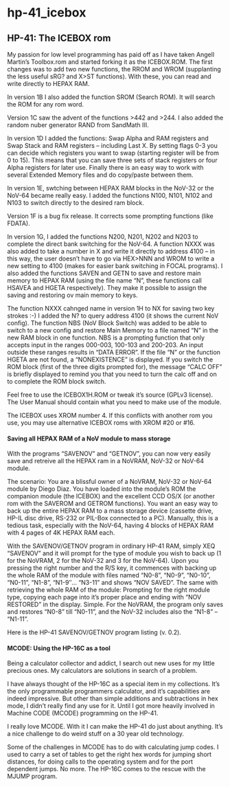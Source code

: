 # hp-41_icebox
## HP-41: The ICEBOX rom

My passion for low level programming has paid off as I have taken Angell Martin’s Toolbox.rom and started forking it as the ICEBOX.ROM. The first changes was to add two new functions, the RROM and WROM (supplanting the less useful sRG? and X>ST functions). With these, you can read and write directly to HEPAX RAM.

In version 1B I also added the function SROM (Search ROM). It will search the ROM for any rom word.

Version 1C saw the advent of the functions >442 and >244. I also added the random nuber generator RAND from SandMath III.

In version 1D I added the functions: Swap Alpha and RAM registers and Swap Stack and RAM registers – including Last X. By setting flags 0-3 you can decide which registers you want to swap (starting register will be from 0 to 15). This means that you can save three sets of stack registers or four Alpha registers for later use. Finally there is an easy way to work with several Extended Memory files and do copy/paste between them.

In version 1E, swtching between HEPAX RAM blocks in the NoV-32 or the NoV-64 became really easy. I added the functions N100, N101, N102 and N103 to switch directly to the desired ram block.

Version 1F is a bug fix release. It corrects some prompting functions (like FDATA).

In version 1G, I added the functions N200, N201, N202 and N203 to complete the direct bank switching for the NoV-64. A function NXXX was also added to take a number in X and write it directly to address 4100 – in this way, the user doesn’t have to go via HEX>NNN and WROM to write a new setting to 4100 (makes for easier bank switching in FOCAL programs). I also added the functions SAVEN and GETN to save and restore main memory to HEPAX RAM (using the file name “N”, these functions call HSAVEA and HGETA respectively). They make it possible to assign the saving and restoring ov main memory to keys.

The function NXXX cahnged name in version 1H to NX for saving two key strokes :-) I added the N? to query address 4100 (it shows the current NoV config). The function NBS (NoV Block Switch) was added to be able to switch to a new config and restore Main Memory to a file named “N” in the new RAM block in one function. NBS is a prompting function that only accepts input in the ranges 000-003, 100-103 and 200-203. An input outside these ranges results in “DATA ERROR”. If the file “N” or the function HGETA are not found, a “NONEXISTENCE” is displayed. If you switch the ROM block (first of the three digits prompted for), the message “CALC OFF” is briefly displayed to remind you that you need to turn the calc off and on to complete the ROM block switch.

Feel free to use the ICEBOX1H.ROM or tweak it’s source (GPLv3 license). The User Manual should contain what you need to make use of the module.

The ICEBOX uses XROM number 4. If this conflicts with another rom you use, you may use alternative ICEBOX roms with XROM #20 or #16.

#### Saving all HEPAX RAM of a NoV module to mass storage

With the programs “SAVENOV” and “GETNOV”, you can now very easily save and retreive all the HEPAX ram in a NoVRAM, NoV-32 or NoV-64 module.

The scenario: You are a blissful owner of a NoVRAM, NoV-32 or NoV-64 module by Diego Diaz. You have loaded into the module’s ROM the companion module (the ICEBOX) and the excellent CCD OS/X (or another rom with the SAVEROM and GETROM functions). You want an easy way to back up the entire HEPAX RAM to a mass storage device (cassette drive, HP-IL disc drive, RS-232 or PIL-Box connected to a PC). Manually, this is a tedious task, especially with the NoV-64, having 4 blocks of HEPAX RAM with 4 pages of 4K HEPAX RAM each.

With the SAVENOV/GETNOV program in ordinary HP-41 RAM, simply XEQ “SAVENOV” and it will prompt for the type of module you wish to back up (1 for the NoVRAM, 2 for the NoV-32 and 3 for the NoV-64). Upon you pressing the right number and the R/S key, it commences with backing up the whole RAM of the module with files named “N0-8”, “N0-9”, “N0-10”, “N0-11”, “N1-8”, “N1-9″… “N3-11” and shows “NOV SAVED”. The same with retrieving the whole RAM of the module: Prompting for the right module type, copying each page into it’s proper place and ending with “NOV RESTORED” in the display. Simple. For the NoVRAM, the program only saves and restores “N0-8” till “N0-11”, and the NoV-32 includes also the “N1-8” – “N1-11”.

Here is the HP-41 SAVENOV/GETNOV program listing (v. 0.2).

#### MCODE: Using the HP-16C as a tool

Being a calculator collector and addict, I search out new uses for my little precious ones. My calculators are solutions in search of a problem.

I have always thought of the HP-16C as a special item in my collections. It’s the only programmable programmers calculator, and it’s capabilities are indeed impressive. But other than simple additions and subtractions in hex mode, I didn’t really find any use for it. Until I got more heavily involved in Machine CODE (MCODE) programming on the HP-41.

I really love MCODE. With it I can make the HP-41 do just about anything. It’s a nice challenge to do weird stuff on a 30 year old technology.

Some of the challenges in MCODE has to do with calculating jump codes. I used to carry a set of tables to get the right hex words for jumping short distances, for doing calls to the operating system and for the port dependent jumps. No more. The HP-16C comes to the rescue with the MJUMP program.
